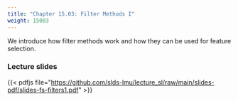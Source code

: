 ```yaml
---
title: "Chapter 15.03: Filter Methods I"
weight: 15003
---
```

We introduce how filter methods work and how they can be used for feature selection.

<!--more-->
<!--
### Lecture video

{{< video id="4wLJVWSLowo" >}}
-->
### Lecture slides

{{< pdfjs file="https://github.com/slds-lmu/lecture_sl/raw/main/slides-pdf/slides-fs-filters1.pdf" >}}
